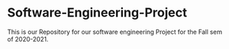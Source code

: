 # Software-Engineering-Project
This is our Repository for our software engineering Project for the Fall sem of 2020-2021.
